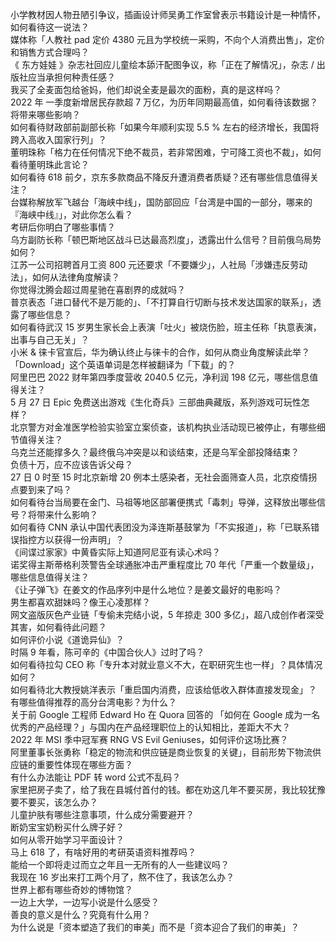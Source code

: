 小学教材因人物丑陋引争议，插画设计师吴勇工作室曾表示书籍设计是一种情怀，如何看待这一说法？  
媒体称「人教社 pad 定价 4380 元且为学校统一采购，不向个人消费出售」，定价和销售方式合理吗？  
《 东方娃娃 》杂志社回应儿童绘本舔汗配图争议，称「正在了解情况」，杂志 / 出版社应当承担何种责任感？  
我买了全麦面包给爸妈，他们却说全麦是最次的面粉，真的是这样吗？  
2022 年 一季度新增居民存款超 7 万亿，为历年同期最高值，如何看待该数据？将带来哪些影响？  
如何看待财政部前副部长称「如果今年顺利实现 5.5 % 左右的经济增长，我国将跨入高收入国家行列」？  
董明珠称「格力在任何情况下绝不裁员，若非常困难，宁可降工资也不裁」，如何看待董明珠此言论？  
如何看待 618 前夕，京东多款商品不降反升遭消费者质疑？还有哪些信息值得关注？  
台媒称解放军飞越台「海峡中线」，国防部回应「台湾是中国的一部分，哪来的『海峡中线』」，对此你怎么看？  
考研后你明白了哪些事情？  
乌方副防长称「顿巴斯地区战斗已达最高烈度」，透露出什么信号？目前俄乌局势如何？  
江苏一公司招聘首月工资 800 元还要求「不要嫌少」，人社局「涉嫌违反劳动法」，如何从法律角度解读？  
你觉得沈腾会超过周星驰在喜剧界的成就吗？  
普京表态「进口替代不是万能的」、「不打算自行切断与技术发达国家的联系」，透露了哪些信息？  
如何看待武汉 15 岁男生家长会上表演「吐火」被烧伤脸，班主任称「执意表演，出事与自己无关」？  
小米 & 徕卡官宣后，华为确认终止与徕卡的合作，如何从商业角度解读此举？  
「Download」这个英语单词是怎样被翻译为「下载」的？  
阿里巴巴 2022 财年第四季度营收 2040.5 亿元，净利润 198 亿元，哪些信息值得关注？  
5 月 27 日 Epic 免费送出游戏《生化奇兵》三部曲典藏版，系列游戏可玩性怎样？  
北京警方对金准医学检验实验室立案侦查，该机构执业活动现已被停止，有哪些细节值得关注？  
乌克兰还能撑多久？最终俄乌冲突是以和谈结束，还是乌军全部投降结束？  
负债十万，应不应该告诉父母？  
27 日 0 时至 15 时北京新增 20 例本土感染者，无社会面筛查人员，北京疫情拐点要到来了吗？  
如何看待台当局要在金门、马祖等地区部署便携式「毒刺」导弹，这释放出哪些信号？将带来什么影响？  
如何看待 CNN 承认中国代表团没为泽连斯基鼓掌为「不实报道」，称「已联系错误指控方以获得一份声明」？  
《间谍过家家》中黄昏实际上知道阿尼亚有读心术吗？  
诺奖得主斯蒂格利茨警告全球通胀冲击严重程度比 70 年代「严重一个数量级」，哪些信息值得关注？  
《让子弹飞》在姜文的作品序列中是什么地位？是姜文最好的电影吗？  
男生都喜欢甜妹吗？像王心凌那样？  
网文盗版灰色产业链「专偷未完结小说，5 年掠走 300 多亿」，超八成创作者深受其害，如何看待此问题？  
如何评价小说《道诡异仙》？  
时隔 9 年看，陈可辛的《中国合伙人》过时了吗？  
如何看待拉勾 CEO 称「专升本对就业意义不大，在职研究生也一样」？具体情况如何？  
如何看待北大教授姚洋表示「重启国内消费，应该给低收入群体直接发现金」？  
有哪些值得推荐的高分台湾电影？为什么？  
关于前 Google 工程师 Edward Ho 在 Quora 回答的 「如何在 Google 成为一名优秀的产品经理？」与国内在产品经理职位上的认知相比，差距大不大？  
2022 年 MSI 季中冠军赛 RNG VS Evil Geniuses，如何评价这场比赛？  
阿里董事长张勇称「稳定的物流和供应链是商业恢复的关键」，目前形势下物流供应链的重要性体现在哪些方面？  
有什么办法能让 PDF 转 word 公式不乱码？  
家里把房子卖了，给了我在县城付首付的钱。都在劝这几年不要买房，我比较犹豫要不要买，该怎么办？  
儿童护肤有哪些注意事项，什么成分需要避开？  
断奶宝宝奶粉买什么牌子好？  
如何从零开始学习平面设计？  
马上 618 了，有啥好用的考研英语资料推荐吗？  
能给一个即将走过而立之年且一无所有的人一些建议吗？  
我现在 16 岁出来打工两个月了，熬不住了，我该怎么办？  
世界上都有哪些奇妙的博物馆？  
一边上大学，一边写小说是什么感受？  
善良的意义是什么？究竟有什么用？  
为什么说是「资本塑造了我们的审美」而不是「资本迎合了我们的审美」？  
